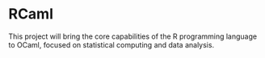 # RCaml
This project will bring the core capabilities of the R programming language to OCaml, focused on statistical computing and data analysis. 


